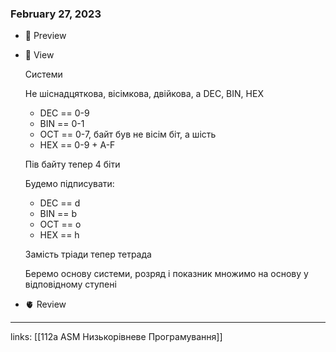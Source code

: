 
### February 27, 2023

- 👀 Preview
- 🧠 View
    
    Системи
    
    Не шіснадцяткова, вісімкова, двійкова, а DEC, BIN, HEX
    
    - DEC == 0-9
    - BIN == 0-1
    - OCT == 0-7, байт був не вісім біт, а шість
    - HEX == 0-9 + A-F
    
    Пів байту тепер 4 біти
    
    Будемо підписувати:
    
    - DEC == d
    - BIN == b
    - OCT == o
    - HEX == h
    
    Замість тріади тепер тетрада
    
    Беремо основу системи, розряд і показник множимо на основу у відповідному ступені
    
- 🫀 Review



---

links: [[112a ASM Низькорівневе Програмування]]

